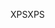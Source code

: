 <span data-ttu-id="cc16a-101">XPS</span><span class="sxs-lookup"><span data-stu-id="cc16a-101">XPS</span></span>
